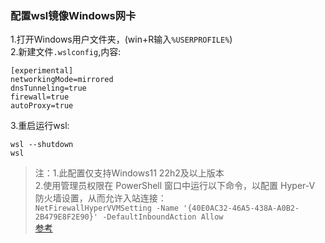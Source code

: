 ### 配置wsl镜像Windows网卡
1.打开Windows用户文件夹，(win+R输入`%USERPROFILE%`)  
2.新建文件`.wslconfig`,内容:  
```
[experimental]
networkingMode=mirrored
dnsTunneling=true
firewall=true
autoProxy=true
```
3.重启运行wsl:  
```
wsl --shutdown
wsl
```
> 注：1.此配置仅支持Windows11 22h2及以上版本  
> 2.使用管理员权限在 PowerShell 窗口中运行以下命令，以配置 Hyper-V 防火墙设置，从而允许入站连接：  
`NetFirewallHyperVVMSetting -Name '{40E0AC32-46A5-438A-A0B2-2B479E8F2E90}' -DefaultInboundAction Allow`  
[参考](https://learn.microsoft.com/zh-cn/windows/wsl/networking)  

